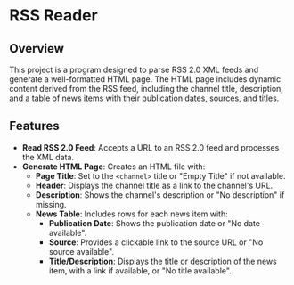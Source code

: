 # RSS Reader

## Overview

This project is a program designed to parse RSS 2.0 XML feeds and generate a well-formatted HTML page. The HTML page includes dynamic content derived from the RSS feed, including the channel title, description, and a table of news items with their publication dates, sources, and titles.

## Features

- **Read RSS 2.0 Feed**: Accepts a URL to an RSS 2.0 feed and processes the XML data.
- **Generate HTML Page**: Creates an HTML file with:
  - **Page Title**: Set to the `<channel>` title or "Empty Title" if not available.
  - **Header**: Displays the channel title as a link to the channel's URL.
  - **Description**: Shows the channel's description or "No description" if missing.
  - **News Table**: Includes rows for each news item with:
    - **Publication Date**: Shows the publication date or "No date available".
    - **Source**: Provides a clickable link to the source URL or "No source available".
    - **Title/Description**: Displays the title or description of the news item, with a link if available, or "No title available".
